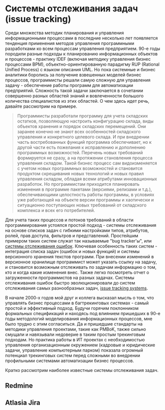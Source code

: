 Системы отслеживания задач (issue tracking)
===========================================
Среди множества методик планирования и управления информационными процессами в последние несколько лет появляется тенденция применения методов управления программными разработками ко всем процессам управления предприятием. 90-е годы породили разные подходы к планированию информационных объектов и процессов - практику IDEF (включая методику управления бизнес процессами BPM), объектно-ориентированную парадигму RUP (Rational Unified Process) с языком описания UML. Но пока системные и бизнес аналитики боролись за получение взвешенных моделей бизнес процессов, программисты решали самую сложную для управления задачу - обеспечение работы программ для автоматизации предприятий. Сложность такой задачи заключается в сочетании совершенно разных областей знаний и вовлеченности большого количества специалистов из этих областей. О чем здесь идет речь, давайте рассмотрим на примере.

>Программисты разработали программу для учета складских остатков, позволяющую настроить конфигурацию склада, виды объектов хранения и порядок складских перемещений. Они заранее конечно не знают всех особенностей складского управления и конкретного целевого склада. И при внедрении часть востребованных функций программа обеспечивает, но к другой части есть пожелания к исправлению и дополнению программных возможностей. Перечень новых требований формируется не сразу, а на протяжении становления процесса управления складом. Такой бизнес процесс сам видоизменяется с учетом новых программных возможностей и становится продуктом скрещивания новых технологий и новых правил управления складом, обладая всеми атрибутами инновационных разработок. Но программистам приходится планировать изменения в программе пакетами (версиями, релизами и т.д.), обеспечивающими целостность работы программы, в условиях уже работающей на объекте версии программы и хаотически и ситуационно поступающих новых требований от складского комплекса и всех его потребителей.

Для учета таких процессов и потоков требований в области программирования устоялся простой подход - системы отслеживания на основе списков задач с гибкими настройками типов, атрибутов, ролей, прав доступа, фильтров и представлений. Простейшим примером таких систем служат так называемые "bug tracker'ы", или [системы отслеживания ошибок](http://ru.wikipedia.org/wiki/%D0%A1%D0%B8%D1%81%D1%82%D0%B5%D0%BC%D0%B0_%D0%BE%D1%82%D1%81%D0%BB%D0%B5%D0%B6%D0%B8%D0%B2%D0%B0%D0%BD%D0%B8%D1%8F_%D0%BE%D1%88%D0%B8%D0%B1%D0%BE%D0%BA "Посмотреть на Википедии"). Ключевая особенность таких систем - интеграция списка задач (ошибок и новых функций) и системы версионного хранения текстов программ. При внесении изменений в версионное хранилище программист может указать ссылку на задачу, и становится возможным отслеживать по задачам информацию о том, кто и когда какие изменения внес. Также легко посмотреть отчет о загруженности программистов на разных задачах. Системы отслеживания ошибок быстро эволюционировали до систем отслеживания самых разнообразных задач, [issue tracking systems](http://en.wikipedia.org/wiki/Issue_tracking_system "Посмотреть на Википедии"). 

В начале 2000-х годов мой друг и коллега высказал мысль о том, что управлять бизнес процессами в багтрекинговых системах - самый простой и эффективный подход. Будучи горячим поклонником формальных спецификаций и находясь под влиянием пришедших в 90-е годы методологий моделирования информационных процессов, мне было трудно с этим согласиться. Да и пришедшие стандарты на методики управления проектами, такие как PMBoK, также сильно смущали и навязывали недоверие в таким простым трекинговым подходам. Но практика работы в ИТ проектах с необходимостью управления организационным окружением (кадровые и юридические задачи, управление компьютерным парком) показала огромный потенциал трекинговых систем перед сложными во внедрении профильными системами автоматизации бизнес процессов.

Кратко рассмотрим наиболее известные системы отслеживания задач.

Redmine
-------

Atlasia Jira
------------

